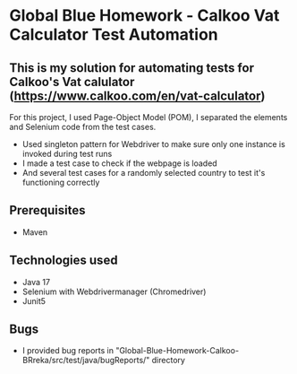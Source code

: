 # Global Blue Homework - Calkoo Vat Calculator Test Automation

## This is my solution for automating tests for Calkoo's Vat calulator (https://www.calkoo.com/en/vat-calculator)

For this project, I used Page-Object Model (POM), I separated the elements and Selenium code from the test cases.
+ Used singleton pattern for Webdriver to make sure only one instance is invoked during test runs
+ I made a test case to check if the webpage is loaded
+ And several test cases for a randomly selected country to test it's functioning correctly

## Prerequisites
+ Maven

## Technologies used
+ Java 17
+ Selenium with Webdrivermanager (Chromedriver)
+ Junit5

## Bugs
+ I provided bug reports in "Global-Blue-Homework-Calkoo-BRreka/src/test/java/bugReports/" directory
